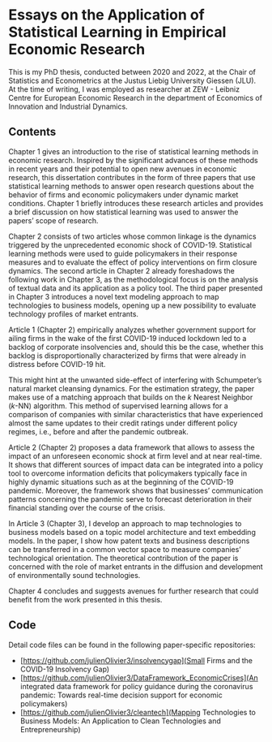 # Essays on the Application of Statistical Learning in Empirical Economic Research

This is my PhD thesis, conducted between 2020 and 2022, at the Chair of Statistics and Econometrics at the Justus Liebig University Giessen (JLU). At
the time of writing, I was employed as researcher at ZEW - Leibniz Centre for European Economic Research in the department of Economics of Innovation and
Industrial Dynamics.

## Contents

Chapter 1 gives an introduction to the rise of statistical learning methods in economic research. Inspired by the significant advances of these methods in recent years and their potential to open new avenues in economic research, this dissertation contributes in the form of three papers that use statistical learning methods to answer open research questions about the behavior of firms and economic policymakers under dynamic market conditions. Chapter 1 briefly introduces these research articles and provides a brief discussion on how statistical learning was used to answer the papers’ scope of research.

Chapter 2 consists of two articles whose common linkage is the dynamics triggered by the unprecedented economic shock of COVID-19. Statistical learning methods were used to guide policymakers in their response measures and to evaluate the effect of policy interventions on firm closure dynamics. The second article in Chapter 2 already foreshadows the following work in Chapter 3, as the methodological focus is on the analysis of textual data and its application as a policy tool. The third paper presented in Chapter 3 introduces a novel text modeling approach to map technologies to business models, opening up a new possibility to evaluate technology profiles of market entrants.

Article 1 (Chapter 2) empirically analyzes whether government support for ailing firms in the wake of the first COVID-19 induced lockdown led to a backlog of
corporate insolvencies and, should this be the case, whether this backlog is disproportionally characterized by firms that were already in distress before COVID-19 hit.

This might hint at the unwanted side-effect of interfering with Schumpeter’s natural market cleansing dynamics. For the estimation strategy, the paper makes use of a matching approach that builds on the $k$ Nearest Neighbor ($k$-NN) algorithm. This method of supervised learning allows for a comparison of companies with similar characteristics that have experienced almost the same updates to their credit ratings under different policy regimes, i.e., before and after the pandemic outbreak. 

Article 2 (Chapter 2) proposes a data framework that allows to assess the impact of an unforeseen economic shock at firm level and at near real-time. It shows that different sources of impact data can be integrated into a policy tool to overcome information deficits that policymakers typically face in highly dynamic situations such as at the beginning of the COVID-19 pandemic. Moreover, the framework shows that businesses’ communication patterns concerning the pandemic serve to forecast deterioration in their financial standing over the course of the crisis.

In Article 3 (Chapter 3), I develop an approach to map technologies to business models based on a topic model architecture and text embedding models. In the paper,
I show how patent texts and business descriptions can be transferred in a common vector space to measure companies’ technological orientation. The theoretical
contribution of the paper is concerned with the role of market entrants in the diffusion and development of environmentally sound technologies. 

Chapter 4 concludes and suggests avenues for further research that could benefit from the work presented in this thesis.

## Code

Detail code files can be found in the following paper-specific repositories:
* [https://github.com/julienOlivier3/insolvencygap](Small Firms and the COVID-19 Insolvency Gap)
* [https://github.com/julienOlivier3/DataFramework_EconomicCrises](An integrated data framework for policy guidance during the coronavirus pandemic: Towards real-time decision support for economic policymakers)
* [https://github.com/julienOlivier3/cleantech](Mapping Technologies to Business Models: An Application to Clean Technologies and Entrepreneurship)
